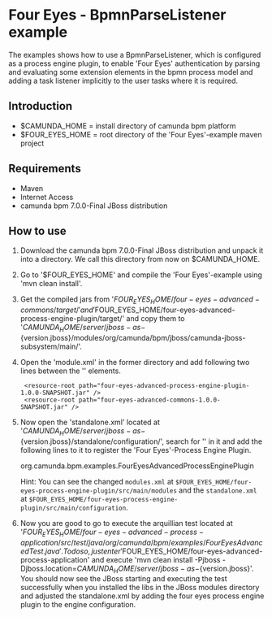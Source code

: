 Four Eyes - BpmnParseListener example
===================================

The examples shows how to use a BpmnParseListener, which is configured as a process engine plugin, to
enable 'Four Eyes' authentication by parsing and evaluating some extension elements in the bpmn process model
and adding a task listener implicitly to the user tasks where it is required.

Introduction
------------

* $CAMUNDA_HOME = install directory of camunda bpm platform
* $FOUR_EYES_HOME = root directory of the 'Four Eyes'-example maven project

Requirements
------------

* Maven
* Internet Access
* camunda bpm 7.0.0-Final JBoss distribution

How to use
----------

1. Download the camunda bpm 7.0.0-Final JBoss distribution and unpack it into a directory.
   We call this directory from now on $CAMUNDA_HOME.
2. Go to '$FOUR_EYES_HOME' and compile the 'Four Eyes'-example using 'mvn clean install'.
3. Get the compiled jars from '$FOUR_EYES_HOME/four-eyes-advanced-commons/target/' and
   '$FOUR_EYES_HOME/four-eyes-advanced-process-engine-plugin/target/' and copy them to
   '$CAMUNDA_HOME/server/jboss-as-${version.jboss}/modules/org/camunda/bpm/jboss/camunda-jboss-subsystem/main/'.
4. Open the 'module.xml' in the former directory and add following two lines between the '<resources>' elements.


        <resource-root path="four-eyes-advanced-process-engine-plugin-1.0.0-SNAPSHOT.jar" />
        <resource-root path="four-eyes-advanced-commons-1.0.0-SNAPSHOT.jar" />


5. Now open the 'standalone.xml' located at '$CAMUNDA_HOME/server/jboss-as-${version.jboss}/standalone/configuration/',
   search for '<subsystem xmlns="urn:org.camunda.bpm.jboss:1.1">' in it and add the following lines to it
   to register the 'Four Eyes'-Process Engine Plugin.


    <subsystem xmlns="urn:org.camunda.bpm.jboss:1.1">
      <process-engines>
        <process-engine>
          <plugins>
            <plugin>
              <class>
                org.camunda.bpm.examples.FourEyesAdvancedProcessEnginePlugin
              </class>
            </plugin>
           </plugins>
        <process-engine>
      <process-engines>
    </subsystem>


   Hint: You can see the changed ```modules.xml``` at ```$FOUR_EYES_HOME/four-eyes-process-engine-plugin/src/main/modules```
    and the ```standalone.xml``` at ```$FOUR_EYES_HOME/four-eyes-process-engine-plugin/src/main/configuration```.

6. Now you are good to go to execute the arquillian test located at
   '$FOUR_EYES_HOME/four-eyes-advanced-process-application/src/test/java/org/camunda/bpm/examples/FourEyesAdvancedTest.java'.
   To do so, just enter '$FOUR_EYES_HOME/four-eyes-advanced-process-application' and execute
   'mvn clean install -Pjboss -Djboss.location=$CAMUNDA_HOME/server/jboss-as-${version.jboss}'.
   You should now see the JBoss starting and executing the test successfully when you installed the libs in the JBoss modules directory
   and adjusted the standalone.xml by adding the four eyes process engine plugin to the engine configuration.